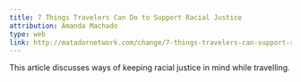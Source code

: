 ```yaml
---
title: 7 Things Travelers Can Do to Support Racial Justice
attribution: Amanda Machado
type: web
link: http://matadornetwork.com/change/7-things-travelers-can-support-racial-justice/
---
```


This article discusses ways of keeping racial justice in mind while travelling.
